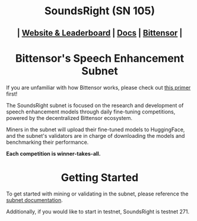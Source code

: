 <h1 align="center">SoundsRight (SN 105)</h1>
<h2 align="center">| <a href="https://soundsright.ai">Website & Leaderboard</a> | <a href="https://docs.soundsright.ai">Docs</a> | <a href="https://bittensor.com/">Bittensor</a> |</h2>

<h1 align="center">Bittensor's Speech Enhancement Subnet</h1>

If you are unfamiliar with how Bittensor works, please check out [this primer](https://docs.bittensor.com/learn/bittensor-building-blocks) first!

The SoundsRight subnet is focused on the research and development of speech enhancement models through daily fine-tuning competitions, powered by the decentralized Bittensor ecosystem. 

Miners in the subnet will upload their fine-tuned models to HuggingFace, and the subnet's validators are in charge of downloading the models and benchmarking their performance.

**Each competition is winner-takes-all.**

<h1 align="center">Getting Started</h1>

To get started with mining or validating in the subnet, please reference the [subnet documentation]("https://docs.soundsright.ai").

Additionally, if you would like to start in testnet, SoundsRight is testnet 271.
